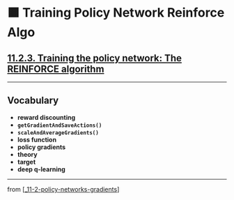 # 🟧 Training Policy Network Reinforce Algo

## [**11.2.3.** Training the policy network: The REINFORCE algorithm](https://livebook.manning.com/book/deep-learning-with-javascript/chapter-11/58)

---

## **Vocabulary**

- **reward discounting**
- **`getGradientAndSaveActions()`**
- **`scaleAndAverageGradients()`**
- **loss function**
- **policy gradients**
- **theory**
- **target**
- **deep q-learning**

---

from [[_11-2-policy-networks-gradients]]

[//begin]: # "Autogenerated link references for markdown compatibility"
[_11-2-policy-networks-gradients]: _11-2-policy-networks-gradients.md "🟧 Policy Networks Gradients"
[//end]: # "Autogenerated link references"
